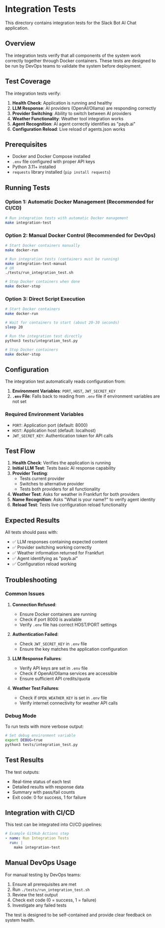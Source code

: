 # Integration Tests

This directory contains integration tests for the Slack Bot AI Chat application.

## Overview

The integration tests verify that all components of the system work correctly together through Docker containers. These tests are designed to be run by DevOps teams to validate the system before deployment.

## Test Coverage

The integration tests verify:

1. **Health Check**: Application is running and healthy
2. **LLM Response**: AI providers (OpenAI/Ollama) are responding correctly
3. **Provider Switching**: Ability to switch between AI providers
4. **Weather Functionality**: Weather tool integration works
5. **Agent Recognition**: AI agent correctly identifies as "payb.ai"
6. **Configuration Reload**: Live reload of agents.json works

## Prerequisites

- Docker and Docker Compose installed
- `.env` file configured with proper API keys
- Python 3.11+ installed
- `requests` library installed (`pip install requests`)

## Running Tests

### Option 1: Automatic Docker Management (Recommended for CI/CD)

```bash
# Run integration tests with automatic Docker management
make integration-test
```

### Option 2: Manual Docker Control (Recommended for DevOps)

```bash
# Start Docker containers manually
make docker-run

# Run integration tests (containers must be running)
make integration-test-manual
# OR
./tests/run_integration_test.sh

# Stop Docker containers when done
make docker-stop
```

### Option 3: Direct Script Execution

```bash
# Start Docker containers
make docker-run

# Wait for containers to start (about 20-30 seconds)
sleep 20

# Run the integration test directly
python3 tests/integration_test.py

# Stop Docker containers
make docker-stop
```

## Configuration

The integration test automatically reads configuration from:

1. **Environment Variables**: `PORT`, `HOST`, `JWT_SECRET_KEY`
2. **`.env` File**: Falls back to reading from `.env` file if environment variables are not set

### Required Environment Variables

- `PORT`: Application port (default: 8000)
- `HOST`: Application host (default: localhost)
- `JWT_SECRET_KEY`: Authentication token for API calls

## Test Flow

1. **Health Check**: Verifies the application is running
2. **Initial LLM Test**: Tests basic AI response capability
3. **Provider Testing**: 
   - Tests current provider
   - Switches to alternative provider
   - Tests both providers for all functionality
4. **Weather Test**: Asks for weather in Frankfurt for both providers
5. **Name Recognition**: Asks "What is your name?" to verify agent identity
6. **Reload Test**: Tests live configuration reload functionality

## Expected Results

All tests should pass with:
- ✅ LLM responses containing expected content
- ✅ Provider switching working correctly
- ✅ Weather information returned for Frankfurt
- ✅ Agent identifying as "payb.ai"
- ✅ Configuration reload working

## Troubleshooting

### Common Issues

1. **Connection Refused**: 
   - Ensure Docker containers are running
   - Check if port 8000 is available
   - Verify `.env` file has correct HOST/PORT settings

2. **Authentication Failed**:
   - Check `JWT_SECRET_KEY` in `.env` file
   - Ensure the key matches the application configuration

3. **LLM Response Failures**:
   - Verify API keys are set in `.env` file
   - Check if OpenAI/Ollama services are accessible
   - Ensure sufficient API credits/quota

4. **Weather Test Failures**:
   - Check if `OPEN_WEATHER_KEY` is set in `.env` file
   - Verify internet connectivity for weather API calls

### Debug Mode

To run tests with more verbose output:

```bash
# Set debug environment variable
export DEBUG=true
python3 tests/integration_test.py
```

## Test Results

The test outputs:
- Real-time status of each test
- Detailed results with response data
- Summary with pass/fail counts
- Exit code: 0 for success, 1 for failure

## Integration with CI/CD

This test can be integrated into CI/CD pipelines:

```yaml
# Example GitHub Actions step
- name: Run Integration Tests
  run: |
    make integration-test
```

## Manual DevOps Usage

For manual testing by DevOps teams:

1. Ensure all prerequisites are met
2. Run `./tests/run_integration_test.sh`
3. Review the test output
4. Check exit code (0 = success, 1 = failure)
5. Investigate any failed tests

The test is designed to be self-contained and provide clear feedback on system health.
